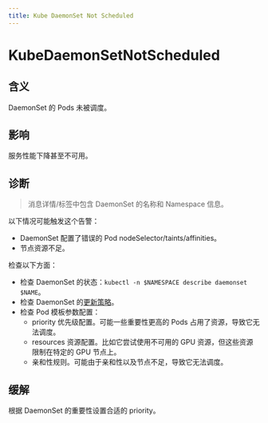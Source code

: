 ```yaml
---
title: Kube DaemonSet Not Scheduled
---
```


# KubeDaemonSetNotScheduled

## 含义

DaemonSet 的 Pods 未被调度。

## 影响

服务性能下降甚至不可用。

## 诊断

> 消息详情/标签中包含 DaemonSet 的名称和 Namespace 信息。

以下情况可能触发这个告警：

- DaemonSet 配置了错误的 Pod nodeSelector/taints/affinities。
- 节点资源不足。

检查以下方面：

- 检查 DaemonSet 的状态：`kubectl -n $NAMESPACE describe daemonset $NAME`。
- 检查 DaemonSet 的[更新策略](https://kubernetes.io/zh-cn/docs/tasks/manage-daemon/update-daemon-set/#daemonset-update-strategy)。
- 检查 Pod 模板参数配置：
    - priority 优先级配置。可能一些重要性更高的 Pods 占用了资源，导致它无法调度。
    - resources 资源配置。比如它尝试使用不可用的 GPU 资源，但这些资源限制在特定的 GPU 节点上。
    - 亲和性规则。可能由于亲和性以及节点不足，导致它无法调度。

## 缓解

根据 DaemonSet 的重要性设置合适的 priority。  
